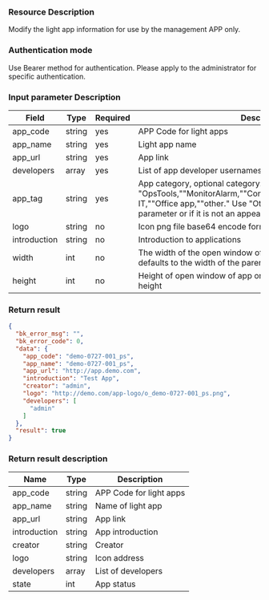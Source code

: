 ### Resource Description
Modify the light app information for use by the management APP only.

### Authentication mode

Use Bearer method for authentication. Please apply to the administrator for specific authentication.

### Input parameter Description
| Field | Type | Required | Description                                          |
| ------------ | -------- | ---- | ------------------------------------------------------------ |
| app_code     |  string   | yes | APP Code for light apps                                            |
| app_name     |  string   | yes | Light app name                                                   |
| app_url      |  string   | yes | App link                                                     |
| developers   |  array    | yes | List of app developer usernames                                         |
| app_tag      |  string   | yes | App category, optional category: "OpsTools,""MonitorAlarm,""ConfManage,""DevTools,""enterprise IT,""Office app,""other." Use "Other" if you pass in an empty parameter or if it is not an appeal classification |
| logo         |  string   | no | Icon png file base64 encode form                                |
| introduction | string   | no       | Introduction to applications                                                   |
| width        |  int      | no | The width of the open window of the app on the desktop, which defaults to the width of the parent app                     |
| height       |  int      | no | Height of open window of app on desktop, default is parent app height                     |

### Return result

```json
{
  "bk_error_msg": "",
  "bk_error_code": 0,
  "data": {
    "app_code": "demo-0727-001_ps",
    "app_name": "demo-0727-001_ps",
    "app_url": "http://app.demo.com",
    "introduction": "Test App",
    "creator": "admin",
    "logo": "http://demo.com/app-logo/o_demo-0727-001_ps.png",
    "developers": [
      "admin"
    ]
  },
  "result": true
}
```

### Return result description

| Name         | Type   | Description              |
| ------------ | ------ | ----------------- |
| app_code     |  string |APP Code for light apps|
| app_name     |  string |Name of light app      |
| app_url      |  string |App link          |
| introduction | string |App introduction          |
| creator      |  string |Creator            |
| logo         |  string |Icon address          |
| developers   |  array  |List of developers        |
| state        |  int    | App status          |